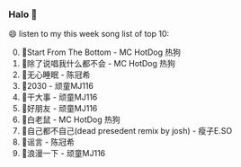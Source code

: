 

### Halo 👋

😄 listen to my this week song list of top 10:

0. 🌈Start From The Bottom - MC HotDog 热狗
1. 🌈除了说唱我什么都不会 - MC HotDog 热狗
2. 🌈无心睡眠 - 陈冠希
3. 🌈2030 - 顽童MJ116
4. 🌈干大事 - 顽童MJ116
5. 🌈好朋友 - 顽童MJ116
6. 🌈白老鼠 - MC HotDog 热狗
7. 🌈自己都不自己(dead presedent remix by josh) - 瘦子E.SO
8. 🌈谣言 - 陈冠希
9. 🌈浪漫一下 - 顽童MJ116

